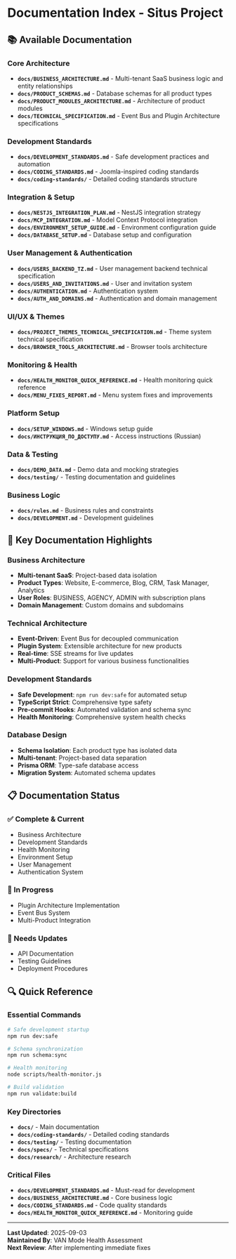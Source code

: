 # Documentation Index - Situs Project

## 📚 Available Documentation

### Core Architecture

- **`docs/BUSINESS_ARCHITECTURE.md`** - Multi-tenant SaaS business logic and entity relationships
- **`docs/PRODUCT_SCHEMAS.md`** - Database schemas for all product types
- **`docs/PRODUCT_MODULES_ARCHITECTURE.md`** - Architecture of product modules
- **`docs/TECHNICAL_SPECIFICATION.md`** - Event Bus and Plugin Architecture specifications

### Development Standards

- **`docs/DEVELOPMENT_STANDARDS.md`** - Safe development practices and automation
- **`docs/CODING_STANDARDS.md`** - Joomla-inspired coding standards
- **`docs/coding-standards/`** - Detailed coding standards structure

### Integration & Setup

- **`docs/NESTJS_INTEGRATION_PLAN.md`** - NestJS integration strategy
- **`docs/MCP_INTEGRATION.md`** - Model Context Protocol integration
- **`docs/ENVIRONMENT_SETUP_GUIDE.md`** - Environment configuration guide
- **`docs/DATABASE_SETUP.md`** - Database setup and configuration

### User Management & Authentication

- **`docs/USERS_BACKEND_TZ.md`** - User management backend technical specification
- **`docs/USERS_AND_INVITATIONS.md`** - User and invitation system
- **`docs/AUTHENTICATION.md`** - Authentication system
- **`docs/AUTH_AND_DOMAINS.md`** - Authentication and domain management

### UI/UX & Themes

- **`docs/PROJECT_THEMES_TECHNICAL_SPECIFICATION.md`** - Theme system technical specification
- **`docs/BROWSER_TOOLS_ARCHITECTURE.md`** - Browser tools architecture

### Monitoring & Health

- **`docs/HEALTH_MONITOR_QUICK_REFERENCE.md`** - Health monitoring quick reference
- **`docs/MENU_FIXES_REPORT.md`** - Menu system fixes and improvements

### Platform Setup

- **`docs/SETUP_WINDOWS.md`** - Windows setup guide
- **`docs/ИНСТРУКЦИЯ_ПО_ДОСТУПУ.md`** - Access instructions (Russian)

### Data & Testing

- **`docs/DEMO_DATA.md`** - Demo data and mocking strategies
- **`docs/testing/`** - Testing documentation and guidelines

### Business Logic

- **`docs/rules.md`** - Business rules and constraints
- **`docs/DEVELOPMENT.md`** - Development guidelines

## 🎯 Key Documentation Highlights

### Business Architecture

- **Multi-tenant SaaS**: Project-based data isolation
- **Product Types**: Website, E-commerce, Blog, CRM, Task Manager, Analytics
- **User Roles**: BUSINESS, AGENCY, ADMIN with subscription plans
- **Domain Management**: Custom domains and subdomains

### Technical Architecture

- **Event-Driven**: Event Bus for decoupled communication
- **Plugin System**: Extensible architecture for new products
- **Real-time**: SSE streams for live updates
- **Multi-Product**: Support for various business functionalities

### Development Standards

- **Safe Development**: `npm run dev:safe` for automated setup
- **TypeScript Strict**: Comprehensive type safety
- **Pre-commit Hooks**: Automated validation and schema sync
- **Health Monitoring**: Comprehensive system health checks

### Database Design

- **Schema Isolation**: Each product type has isolated data
- **Multi-tenant**: Project-based data separation
- **Prisma ORM**: Type-safe database access
- **Migration System**: Automated schema updates

## 📋 Documentation Status

### ✅ Complete & Current

- Business Architecture
- Development Standards
- Health Monitoring
- Environment Setup
- User Management
- Authentication System

### 🔄 In Progress

- Plugin Architecture Implementation
- Event Bus System
- Multi-Product Integration

### 📝 Needs Updates

- API Documentation
- Testing Guidelines
- Deployment Procedures

## 🔍 Quick Reference

### Essential Commands

```bash
# Safe development startup
npm run dev:safe

# Schema synchronization
npm run schema:sync

# Health monitoring
node scripts/health-monitor.js

# Build validation
npm run validate:build
```

### Key Directories

- **`docs/`** - Main documentation
- **`docs/coding-standards/`** - Detailed coding standards
- **`docs/testing/`** - Testing documentation
- **`docs/specs/`** - Technical specifications
- **`docs/research/`** - Architecture research

### Critical Files

- **`docs/DEVELOPMENT_STANDARDS.md`** - Must-read for development
- **`docs/BUSINESS_ARCHITECTURE.md`** - Core business logic
- **`docs/CODING_STANDARDS.md`** - Code quality standards
- **`docs/HEALTH_MONITOR_QUICK_REFERENCE.md`** - Monitoring guide

---

**Last Updated**: 2025-09-03  
**Maintained By**: VAN Mode Health Assessment  
**Next Review**: After implementing immediate fixes
